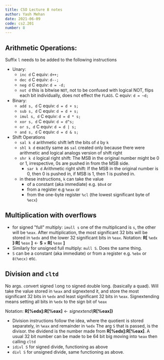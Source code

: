 ```yaml
---
title: CSO Lecture 8 notes
author: Yash Mehan
date: 2021-06-09
code: cs2.201
number: 8
---
```


## Arithmetic Operations:

Suffix `l` needs to be added to the following instructions

- Unary:
    - `inc d`  C equiv: `d++;`
    - `dec d` C equiv: `d--;`
    - `neg d` C equiv: `d = -d;`
    - `not d` this is bitwise `NOT`, not to be confused with logical NOT, flips each bit individually, does not effect the `FLAGS`. C equiv: `d = ~d;`
- Binary:
    - `add s, d` C equiv: `d = d + s;`
    - `sub s, d` C equiv: `d = d + s;`
    - `imul s, d` C equiv: `d = d * s;`
    - `xor s, d` C equiv: `d = d^s;`
    - `or s, d` C equiv: `d = d | s;`
    - `and s, d` C equiv: `d = d & s;`
- Shift Operations
    - `sal k d` arithmetic shift left the bits of `d` by `k`
    - `shl k d` exactly same as `sal` created only because there were arithmetic and logical analogs version of shift right
    - `shr k d` logical right shift: The MSB in the original number might be 0 or 1, irrespective,  0s are pushed in from the MSB side.
        - `sar k d` Arithmetic right shift: If the MSB in the original number is 0, then 0 is pushed in, if MSB is 1, then 1 is pushed in.
    - in these instructions, `k` can take the value
        - of a constant (aka immediate) e.g. `$0x4` or
        - from a register e.g `%eax` or
        - from the one-byte register `%cl` (the lowest significant byte of `%ecx`)

## Multiplication with overflows

- for signed "full" multiply: `imull s` one of the multiplicand is `s`, the other will be `%eax`.  After multiplication, the most significant 32 bits will be stored in `%edx` and the lower 32 significant bits in `%eax`. Notation: $\textbf{R[}$ `%edx` $\textbf{]:R[}$ `%eax` $\textbf{]} \leftarrow \textbf{S} \times\textbf{R[}$ `%eax` $\textbf{]}$
- Similarly for unsigned full multiply: `mull S`. Does the same thing.
- `S` can be a constant (aka immediate)  or from a register e.g. `%ebx` or `8(%ecx)` etc.

## Division and `cltd`

No args. `c`onvert signed `l`ong `t`o signed `d`ouble long. (basically a quad). Will take the value stored in `%eax` and signextend it, and store the most significant 32 bits in `%edx` and least significant 32 bits in `%eax`. Signextending means setting all bits in `%edx` to the sign bit of `%eax`

Notation: $\textbf{R[\%edx]:R[\%eax]} \leftarrow signextend(\textbf{R[\%eax])}$

- Division instructions follow the idea, where the quotient is stored separately, in `%eax` and remainder in `%edx` The arg `S` that is passed, is the divisor. the dividend is the number made from $\textbf{R[\%edx]:R[\%eax]}$. A usual 32 bit number can be made to be 64 bit big moving into `%eax` then calling `cltd`
- `idivl S` for signed divide, functioning as above
- `divl S` for unsigned divide, same functioning as above.

